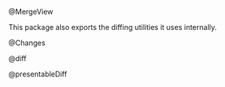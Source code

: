 @MergeView

This package also exports the diffing utilities it uses internally.

@Changes

@diff

@presentableDiff
